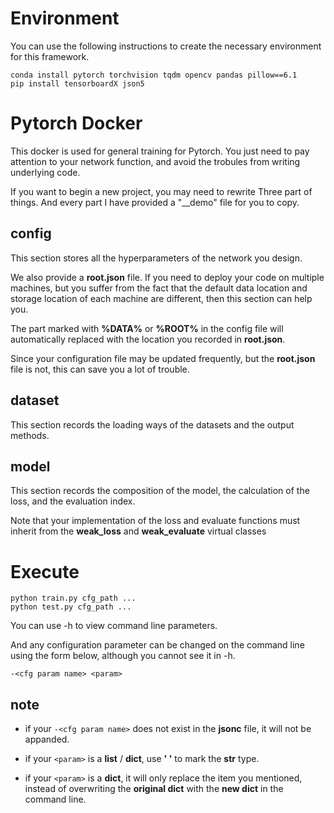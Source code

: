 # Environment

You can use the following instructions to create the necessary environment for this framework.

```shell
conda install pytorch torchvision tqdm opencv pandas pillow==6.1
pip install tensorboardX json5
```

# Pytorch Docker

This docker is used for general training for Pytorch. You just need to pay attention to your network function, and avoid the trobules from writing underlying code.

If you want to begin a new project, you may need to rewrite Three part of things. And every part I have provided a "__demo"  file for you to copy.
## config

This section stores all the hyperparameters of the network you design.

We also provide a **root.json** file. If you need to deploy your code on multiple machines, but you suffer from the fact that the default data location and storage location of each machine are different, then this section can help you. 

The part marked with **%DATA%** or **%ROOT%** in the config file will automatically replaced with the location you recorded in **root.json**. 

Since your configuration file may be updated frequently, but the **root.json** file is not, this can save you a lot of trouble.

## dataset

This section records the loading ways of the datasets and the output methods.

## model

This section records the composition of the model, the calculation of the loss, and the evaluation index.

Note that your implementation of the loss and evaluate functions must inherit from the **weak_loss** and **weak_evaluate** virtual classes

#  Execute 

```shell
python train.py cfg_path ...
python test.py cfg_path ...
```

You can use -h to view command line parameters.

And any configuration parameter can be changed on the command line using the form below, although you cannot see it in -h.

```
-<cfg param name> <param>
```

## note

- if your `-<cfg param name>` does not exist in the **jsonc** file, it will not be appanded.

- if your `<param>` is a **list** / **dict**, use **' '** to mark the **str** type.
- if your `<param>` is a **dict**, it will only replace the item you mentioned, instead of overwriting the **original dict** with the **new dict** in the command line.

